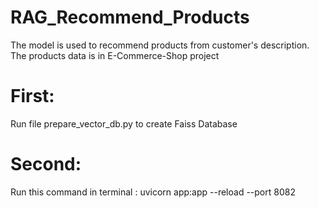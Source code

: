 ﻿# RAG_Recommend_Products
The model is used to recommend products from customer's description. The products data is in E-Commerce-Shop project
# First:
Run file prepare_vector_db.py to create Faiss Database 
# Second:
Run this command in terminal : uvicorn app:app --reload --port 8082
